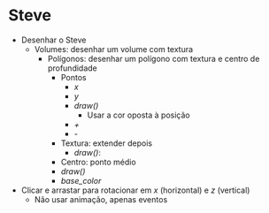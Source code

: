 
# Steve

- Desenhar o Steve
  - Volumes: desenhar um volume com textura
    - Polígonos: desenhar um polígono com textura e centro de profundidade
      - Pontos
        - *x*
        - *y*
        - *draw()*
          - Usar a cor oposta à posição
        - *+*
        - *-*
      - Textura: extender depois
        - *draw()*: 
      - Centro: ponto médio
      - *draw()*
      - *base_color*
- Clicar e arrastar para rotacionar em *x* (horizontal) e *z* (vertical)
  - Não usar animação, apenas eventos
